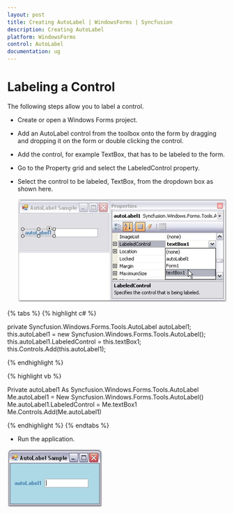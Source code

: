 ```yaml
---
layout: post
title: Creating AutoLabel | WindowsForms | Syncfusion
description: Creating AutoLabel
platform: WindowsForms
control: AutoLabel
documentation: ug
---
```


# Labeling a Control

The following steps allow you to label a control.

*  Create or open a Windows Forms project.
*  Add an AutoLabel control from the toolbox onto the form by dragging and dropping it on the form or double clicking the control.
*  Add the control, for example TextBox, that has to be labeled to the form.
*  Go to the Property grid and select the LabeledControl property.
*  Select the control to be labeled, TextBox, from the dropdown box as shown here.

   ![](AutoLabel-Images/Overview_img3.jpg) 

{% tabs %}
{% highlight c# %}

private Syncfusion.Windows.Forms.Tools.AutoLabel autoLabel1;
this.autoLabel1 = new Syncfusion.Windows.Forms.Tools.AutoLabel();
this.autoLabel1.LabeledControl = this.textBox1;
this.Controls.Add(this.autoLabel1);

{% endhighlight %}

{% highlight vb %}
   
Private autoLabel1 As Syncfusion.Windows.Forms.Tools.AutoLabel
Me.autoLabel1 = New Syncfusion.Windows.Forms.Tools.AutoLabel()
Me.autoLabel1.LabeledControl = Me.textBox1
Me.Controls.Add(Me.autoLabel1)

{% endhighlight %}
{% endtabs %}

*  Run the application.

  ![](AutoLabel-Images/Overview_img4.jpg) 
